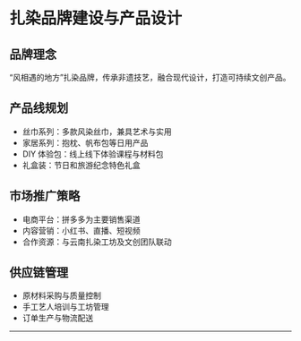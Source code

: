 # 扎染品牌建设与产品设计

## 品牌理念
“风相遇的地方”扎染品牌，传承非遗技艺，融合现代设计，打造可持续文创产品。

## 产品线规划
- 丝巾系列：多款风染丝巾，兼具艺术与实用
- 家居系列：抱枕、帆布包等日用产品
- DIY 体验包：线上线下体验课程与材料包
- 礼盒装：节日和旅游纪念特色礼盒

## 市场推广策略
- 电商平台：拼多多为主要销售渠道
- 内容营销：小红书、直播、短视频
- 合作资源：与云南扎染工坊及文创团队联动

## 供应链管理
- 原材料采购与质量控制
- 手工艺人培训与工坊管理
- 订单生产与物流配送

---
